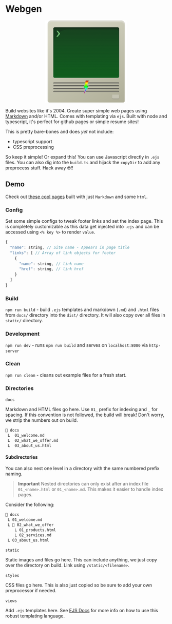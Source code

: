 # Webgen

<p align="center">
    <img src="./webgen-logo.png" alt="Image" width="256"/>
</p>

Build websites like it's 2004. Create super simple web pages using [Markdown](https://www.markdownguide.org/) and/or HTML. Comes with templating via `ejs`. Built with node and typescript, it's perfect for github pages or simple resume sites!

This is pretty bare-bones and does _yet_ not include:

- typescript support
- CSS preprocessing

So keep it simple! Or expand this! You can use Javascript directly in `.ejs` files. You can also dig into the `build.ts` and hijack the `copyDir` to add any preprocess stuff. Hack away 🤓!!

## Demo

Check out [these cool pages](https://petergrillot.github.io/webgen) built with just `Markdown` and some `html`.

### Config

Set some simple configs to tweak footer links and set the index page. This is completely customizable as this data get injected into `.ejs` and can be accessed using `<% key %>` to render `value`.

```js
{
  "name": string, // Site name - Appears in page title
  "links": [ // Array of link objects for footer
    {
      "name": string, // link name
      "href": string, // link href
    }
  ]
}
```

### Build

`npm run build` - build `.ejs` templates and markdown (`.md`) and `.html` files from `docs/` directory into the `dist/` directory. It will also copy over all files in `static/` directory.

### Development

`npm run dev` - runs `npm run build` and serves on `localhost:8080` via `http-server`

### Clean

`npm run clean` - cleans out example files for a fresh start.

### Directories

`docs`

Markdown and HTML files go here. Use `01_` prefix for indexing and `_` for spacing. If this convention is not followed, the build will break! Don't worry, we strip the numbers out on build.

```
📂 docs
 L  01_welcome.md
 L  02_what_we_offer.md
 L  03_about_us.html

```

#### Subdirectories

You can also nest one level in a directory with the same numbered prefix naming.

> **Important** Nested directories can only exist after an index file `01_<name>.html` or `01_<name>.md`. This makes it easier to handle index pages.

Consider the following:

```
📂 docs
 L 01_welcome.md
 L 📂 02_what_we_offer
    L 01_products.html
    L 02_services.md
 L 03_about_us.html
```

`static`

Static images and files go here. This can include anything, we just copy over the directory on build. Link using `/static/<filename>`.

`styles`

CSS files go here. This is also just copied so be sure to add your own preprocessor if needed.

`views`

Add `.ejs` templates here. See <a href="https://ejs.co/#docs" target="_blank">EJS Docs</a> for more info on how to use this robust templating language.
